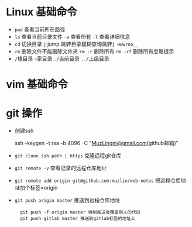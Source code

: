 # Linux 基础命令
* `pwd` 查看当前所在路径
* `ls` 查看当前目录文件 `-a` 查看所有 `-l` 查看详细信息
* `cd` 切换目录 `j` jump 跳转目录模糊查询跳转`j wwwroo__`
* `rm` 删除文件不能删除文件夹 `rm -r` 删除所有 `rm -rf` 删除所有忽略提示
* `/`根目录 `~`家目录 `./`当前目录 `../`上级目录

# vim 基础命令

# git 操作
* 创建ssh

    ssh -keygen -t rsa -b 4096 -C "MuzLingm@gmail.com(github邮箱)"

* `git clone ssh path | https` 克隆远程git仓库
* `git remote -v` 查看记录的远程仓库地址
* `git remote add origin git@github.com:muzlin/web-notes` 把远程仓库地址加个标签=origin
* `git push origin master` 推送到远程仓库地址

        git push -f origin master 强制推送会覆盖别人的代码    
        git push gitlab master 推送到gitlab标签的地址上

